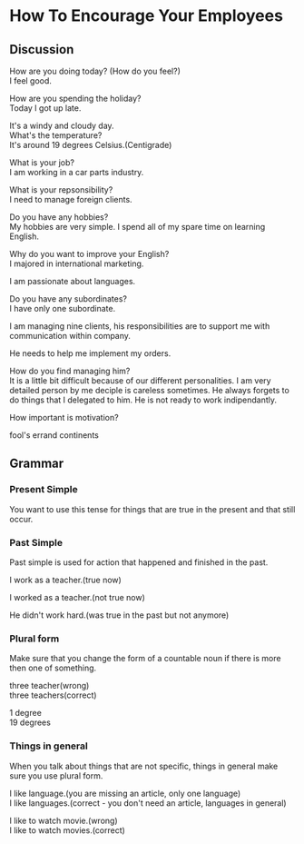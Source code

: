 # How To Encourage Your Employees
## Discussion
How are you doing today? (How do you feel?)  
I feel good.  

How are you spending the holiday?  
Today I got up late.  

It's a windy and cloudy day.  
What's the temperature?  
It's around 19 degrees Celsius.(Centigrade)  

What is your job?  
I am working in a car parts industry.  

What is your repsonsibility?  
I need to manage foreign clients.  

Do you have any hobbies?  
My hobbies are very simple. I spend all of my spare time on learning English.  

Why do you want to improve your English?  
I majored in international marketing.  

I am passionate about languages.  

Do you have any subordinates?  
I have only one subordinate.  

I am managing nine clients, his responsibilities are to support me with communication within company.  

He needs to help me implement my orders.  

How do you find managing him?  
It is a little bit difficult because of our different personalities. I am very detailed person by me deciple is careless sometimes. He always forgets to do things that I delegated to him. He is not ready to work indipendantly.   

How important is motivation?  

fool's errand
continents

## Grammar
### Present Simple
You want to use this tense for things that are true in the present and that still occur.  

### Past Simple
Past simple is used for action that happened and finished in the past.  

I work as a teacher.(true now)  

I worked as a teacher.(not true now)  

He didn't work hard.(was true in the past but not anymore)  

### Plural form
Make sure that you change the form of a countable noun if there is more then one of something.  

three teacher(wrong)  
three teachers(correct)  

1 degree  
19 degrees  

### Things in general
When you talk about things that are not specific, things in general make sure you use plural form.  

I like language.(you are missing an article, only one language)  
I like languages.(correct - you don't need an article, languages in general)  

I like to watch movie.(wrong)  
I like to watch movies.(correct)  
